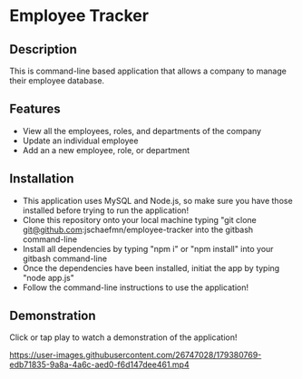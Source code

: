 # Employee Tracker

## Description
This is command-line based application that allows a company to manage their employee database.

## Features
- View all the employees, roles, and departments of the company
- Update an individual employee
- Add an a new employee, role, or department

## Installation
- This application uses MySQL and Node.js, so make sure you have those installed before trying to run the application!
- Clone this repository onto your local machine typing "git clone git@github.com:jschaefmn/employee-tracker into the gitbash command-line
- Install all dependencies by typing "npm i" or "npm install" into your gitbash command-line
- Once the dependencies have been installed, initiat the app by typing "node app.js"
- Follow the command-line instructions to use the application!

## Demonstration
Click or tap play to watch a demonstration of the application!


https://user-images.githubusercontent.com/26747028/179380769-edb71835-9a8a-4a6c-aed0-f6d147dee461.mp4

